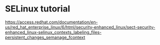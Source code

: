 
# SELinux tutorial
https://access.redhat.com/documentation/en-us/red_hat_enterprise_linux/6/html/security-enhanced_linux/sect-security-enhanced_linux-selinux_contexts_labeling_files-persistent_changes_semanage_fcontext
